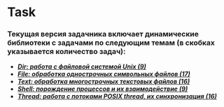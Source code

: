 # Task

### **Текущая версия задачника включает динамические библиотеки с задачами по следующим темам (в скобках указывается количество задач):**
* ***[Dir: работа с файловой системой Unix (9)](..//Dir/README.md)***
* ***[File: обработка однострочных символьных файлов (17)](..//File/README.md)***
* ***[Text: обработка многострочных текстовых файлов (16)](..//Text/README.md)***
* ***[Shell: порождение процессов и их взаимодействие (9)](..//Shell/README.md)***
* ***[Thread: работа с потоками POSIX thread, их синхронизация (16)](..//Thread/README.md)***
